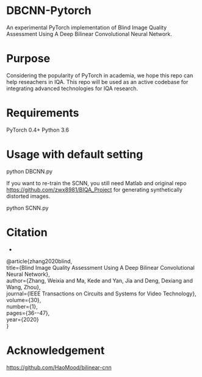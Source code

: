 # DBCNN-Pytorch
An experimental PyTorch implementation of Blind Image Quality Assessment Using A Deep Bilinear Convolutional Neural Network.

# Purpose
Considering the popularity of PyTorch in academia, we hope this repo can help reseachers in IQA.
This repo will be used as an active codebase for integrating advanced technologies for IQA research.  

# Requirements
PyTorch 0.4+
Python 3.6

# Usage with default setting
python DBCNN.py

If you want to re-train the SCNN, you still need Matlab and original repo https://github.com/zwx8981/BIQA_Project for generating synthetically distorted images.

python SCNN.py

# Citation
-
@article{zhang2020blind,  
  title={Blind Image Quality Assessment Using A Deep Bilinear Convolutional Neural Network},  
  author={Zhang, Weixia and Ma, Kede and Yan, Jia and Deng, Dexiang and Wang, Zhou},  
  journal={IEEE Transactions on Circuits and Systems for Video Technology},  
  volume={30},  
  number={1},  
  pages={36--47},  
  year={2020}  
}

# Acknowledgement
https://github.com/HaoMood/bilinear-cnn


